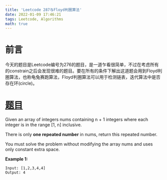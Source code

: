 ```yaml
---
title: 'Leetcode 287与Floyd判圈算法'
date: 2022-01-09 17:46:21
tags: Leetcode, Algorithms
math: true
---
```


# 前言

今天的题目是Leetcode编号为276的题目，是一道乍看很简单，不过在考虑所有的constrain之后会发现很难的题目。要在所有的条件下解出这道题会用到Floyd判圈算法，也称龟兔赛跑算法，Floyd判圈算法可以用于检测链表，迭代算法中是否存在环(circle)。

# [题目](https://leetcode.com/problems/find-the-duplicate-number/)

Given an array of integers nums containing n + 1 integers where each integer is in the range [1, n] inclusive.

There is only **one repeated number** in nums, return this repeated number.

You must solve the problem without modifying the array nums and uses only constant extra space.

**Example 1:**
```
Input: [1,2,3,4,4]
Output: 4
```


